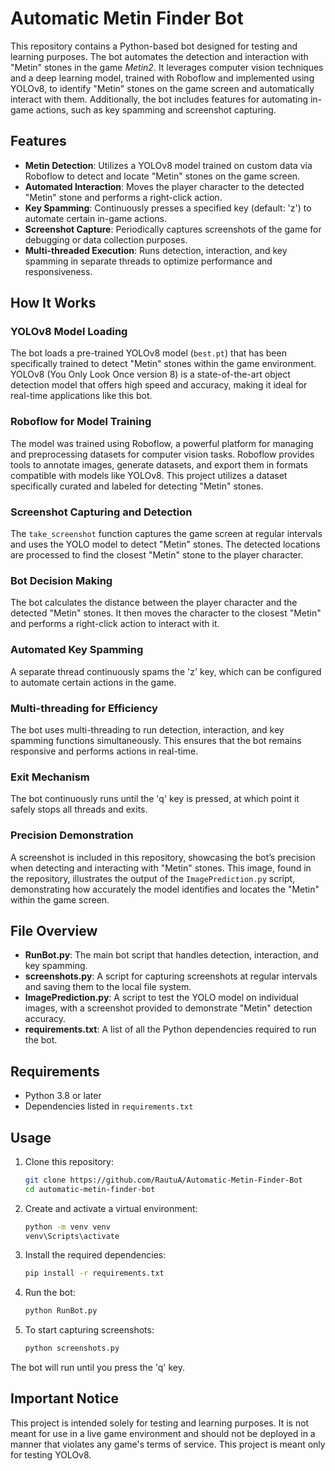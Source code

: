 # Automatic Metin Finder Bot

This repository contains a Python-based bot designed for testing and learning purposes. The bot automates the detection and interaction with "Metin" stones in the game *Metin2*. It leverages computer vision techniques and a deep learning model, trained with Roboflow and implemented using YOLOv8, to identify "Metin" stones on the game screen and automatically interact with them. Additionally, the bot includes features for automating in-game actions, such as key spamming and screenshot capturing.

## Features

- **Metin Detection**: Utilizes a YOLOv8 model trained on custom data via Roboflow to detect and locate "Metin" stones on the game screen.
- **Automated Interaction**: Moves the player character to the detected "Metin" stone and performs a right-click action.
- **Key Spamming**: Continuously presses a specified key (default: 'z') to automate certain in-game actions.
- **Screenshot Capture**: Periodically captures screenshots of the game for debugging or data collection purposes.
- **Multi-threaded Execution**: Runs detection, interaction, and key spamming in separate threads to optimize performance and responsiveness.

## How It Works

### YOLOv8 Model Loading
The bot loads a pre-trained YOLOv8 model (`best.pt`) that has been specifically trained to detect "Metin" stones within the game environment. YOLOv8 (You Only Look Once version 8) is a state-of-the-art object detection model that offers high speed and accuracy, making it ideal for real-time applications like this bot.

### Roboflow for Model Training
The model was trained using Roboflow, a powerful platform for managing and preprocessing datasets for computer vision tasks. Roboflow provides tools to annotate images, generate datasets, and export them in formats compatible with models like YOLOv8. This project utilizes a dataset specifically curated and labeled for detecting "Metin" stones.

### Screenshot Capturing and Detection
The `take_screenshot` function captures the game screen at regular intervals and uses the YOLO model to detect "Metin" stones. The detected locations are processed to find the closest "Metin" stone to the player character.

### Bot Decision Making
The bot calculates the distance between the player character and the detected "Metin" stones. It then moves the character to the closest "Metin" and performs a right-click action to interact with it.

### Automated Key Spamming
A separate thread continuously spams the 'z' key, which can be configured to automate certain actions in the game.

### Multi-threading for Efficiency
The bot uses multi-threading to run detection, interaction, and key spamming functions simultaneously. This ensures that the bot remains responsive and performs actions in real-time.

### Exit Mechanism
The bot continuously runs until the 'q' key is pressed, at which point it safely stops all threads and exits.

### Precision Demonstration
A screenshot is included in this repository, showcasing the bot’s precision when detecting and interacting with "Metin" stones. This image, found in the repository, illustrates the output of the `ImagePrediction.py` script, demonstrating how accurately the model identifies and locates the "Metin" within the game screen.

## File Overview

- **RunBot.py**: The main bot script that handles detection, interaction, and key spamming.
- **screenshots.py**: A script for capturing screenshots at regular intervals and saving them to the local file system.
- **ImagePrediction.py**: A script to test the YOLO model on individual images, with a screenshot provided to demonstrate "Metin" detection accuracy.
- **requirements.txt**: A list of all the Python dependencies required to run the bot.

## Requirements

- Python 3.8 or later
- Dependencies listed in `requirements.txt`

## Usage

1. Clone this repository:
   ```bash
   git clone https://github.com/RautuA/Automatic-Metin-Finder-Bot
   cd automatic-metin-finder-bot
   ```

2. Create and activate a virtual environment:
   ```bash
   python -m venv venv
   venv\Scripts\activate
   ```

3. Install the required dependencies:
   ```bash
   pip install -r requirements.txt
   ```

4. Run the bot:
   ```bash
   python RunBot.py
   ```

5. To start capturing screenshots:
   ```bash
   python screenshots.py
   ```

The bot will run until you press the 'q' key.

## Important Notice

This project is intended solely for testing and learning purposes. It is not meant for use in a live game environment and should not be deployed in a manner that violates any game's terms of service. This project is meant only for testing YOLOv8.
